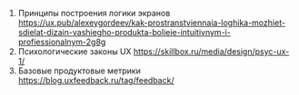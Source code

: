 1. Принципы построения логики экранов
   https://ux.pub/alexeygordeev/kak-prostranstviennaia-loghika-mozhiet-sdielat-dizain-vashiegho-produkta-bolieie-intuitivnym-i-profiessionalnym-2g8g
2. Психологические законы UX
   https://skillbox.ru/media/design/psyc-ux-1/
3. Базовые продуктовые метрики
   https://blog.uxfeedback.ru/tag/feedback/
